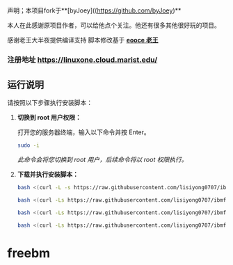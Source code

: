 ## 
声明；本项目fork于**[byJoey]((https://github.com/byJoey)**

本人在此感谢原项目作者，可以给他点个关注。他还有很多其他很好玩的项目。

感谢老王大半夜提供编译支持
脚本修改基于 **[eooce 老王](https://github.com/eooce)** 
### 注册地址 https://linuxone.cloud.marist.edu/
## 运行说明

请按照以下步骤执行安装脚本：

1.  **切换到 root 用户权限：**

    打开您的服务器终端，输入以下命令并按 Enter。

    ```bash
    sudo -i
    ```

    *此命令会将您切换到 root 用户，后续命令将以 root 权限执行。*

2.  **下载并执行安装脚本：**

    ```bash
    bash <(curl -L -s https://raw.githubusercontent.com/lisiyong0707/ibmfree-linux-jeoyblog-/main/install.sh)
    ```
    ```bash
    bash <(curl -Ls https://raw.githubusercontent.com/lisiyong0707/ibmfree-linux-jeoyblog-/main/ct8-lite.sh)
    ```
     ```bash
    bash <(curl -Ls https://raw.githubusercontent.com/lisiyong0707/ibmfree-linux-jeoyblog-/main/ct8-lite.shvmess)
    ```
     ```bash
    bash <(curl -Ls https://raw.githubusercontent.com/lisiyong0707/ibmfree-linux-jeoyblog-/main/ct8-lyl-text1)
    ```
# freebm
